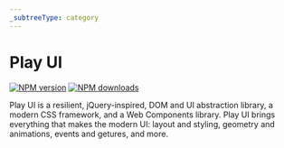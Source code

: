 ```yaml
---
_subtreeType: category
---
```

# Play UI

<!-- BADGES/ -->

<span class="badge-npmversion"><a href="https://npmjs.org/package/@webqit/play-ui" title="View this project on NPM"><img src="https://img.shields.io/npm/v/@webqit/play-ui.svg" alt="NPM version" /></a></span>
<span class="badge-npmdownloads"><a href="https://npmjs.org/package/@webqit/play-ui" title="View this project on NPM"><img src="https://img.shields.io/npm/dm/@webqit/play-ui.svg" alt="NPM downloads" /></a></span>

<!-- /BADGES -->

Play UI is a resilient, jQuery-inspired, DOM and UI abstraction library, a modern CSS framework, and a Web Components library. Play UI brings everything that makes the modern UI: layout and styling, geometry and animations, events and getures, and more.
